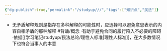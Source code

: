 ```yaml
---
{"dg-publish":true,"permalink":"/studyup///","tags":["知识点","民法"]}
---
```


- 无矛盾解释规则是指存在多种解释的可能性时，应选择可以避免意思表示的内容自相矛盾的那种解释 #背诵/概念 
·有助于避免合同的履行陷入不必要的障碍
·依据[[学习笔记studyup/民法总论/理性人标准\|理性人标准]]，在大多数情况下也符合当事人的本意